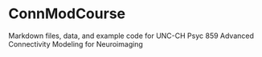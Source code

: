 # ConnModCourse
Markdown files, data, and example code for UNC-CH Psyc 859 Advanced Connectivity Modeling for Neuroimaging

